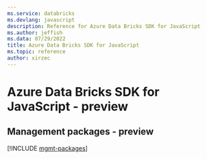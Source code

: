 ```yaml
---
ms.service: databricks
ms.devlang: javascript
description: Reference for Azure Data Bricks SDK for JavaScript
ms.author: jeffish
ms.data: 07/29/2022
title: Azure Data Bricks SDK for JavaScript
ms.topic: reference
author: xirzec
---
```

# Azure Data Bricks SDK for JavaScript - preview

## Management packages - preview
[!INCLUDE [mgmt-packages](data-bricks-mgmt-index.md)]